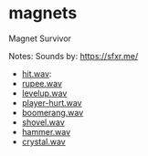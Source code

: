 # magnets
Magnet Survivor


Notes:
Sounds by:
https://sfxr.me/
- [hit.wav](https://sfxr.me/#34T6PkukPU8CmSzievjPFKfcAC15JVQUtVehvZ2EoGW2RzWAvUFcritFCPPbBabF1NpMQZMLoVaaNxpXhrFNVHfUzsk2ZFWHiLyPFrttsX5a15vW4c5BRTVMy):
- [rupee.wav](https://sfxr.me/#34T6PkwZpHKQD9Qh6Tb4BQ4LFoRXyTRMcqPMZQBy7Ay6QpebV2bJ86DCP1jxqDZrzYkPTZU1XFEy85qLypQMgojEFWX5HxTqPBiez4cRG32aHqUhz7ezMyaLo)
- [levelup.wav](https://sfxr.me/#1111152kLDKYZ3Fao9HVL5ekE9zAqPxeCks5pUYzR5QE6MibncK6qqEyvsmKYYJtewFN3THq3a4mYLEy4zRzw6Sc6wjCvoaVmXUSDkHxHgTLrV7RHrXZxDD1)
- [player-hurt.wav](https://sfxr.me/#111118DN5QBs9wLqTM81xiTvB8myWguYuEJVg2D9RAtaLAGm2ZDUn1UAdACwXhoK2WvZu85QMLeHYcxDTTvvzP1QR7AVb1ThRYevmqcFVvj9crnkvVbf9BYs)
- [boomerang.wav](https://sfxr.me/#8afixJSiYzA9XKczoH4XcwxUTXZnNj4nmJ2QnYSf1MVHoDptvRKkRm8QejLBpZr18eVaKaX95E1CHoypuUxFWNtbfocRRPiBNkadocoV1KtjZxvTEYeLaH7Cy)
- [shovel.wav](https://sfxr.me/#7hifvHJwQbeb3whBqkMmAqags2dYaWeNWXXy1NBKVZTJspF3BccgCtxVo2G71TWdtjZDcHxx36W3BWW2mCnPTyJHBR1BaKRY3DT6bDCeVHSHZ6wb9LEhQ6pvh)
- [hammer.wav](https://sfxr.me/#7BMHBGLDqGGAz3KzUKewiK8zeBVguXU6VHK4cPeRCqs4MqqD25BFjyZ42nFUa2CzhTSA4uEc6Yx1cVz4dsLEnDiDYJS233cHoXdASzsE14CaagrzJr4vzbGCf)
- [crystal.wav](https://sfxr.me/#34T6PkwmyaaDTxqaEyzAZkuUiMzbHBoXcnUdqEBjHMGZ3rEeuaiE5wDfvv9GhjsZRaVFAAxyLvzvoTfX2ZkmPReES2VCmsTYHGQRma3u1L2XQZN7TKQpamH43)